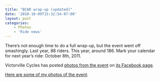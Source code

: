 ```yaml
---
title: "BCAR wrap-up (updated)"
date: '2010-10-09T15:32:54-07:00'
layout: post
categories:
    - Photos
    - 'Ride news'
---
```


There’s not enough time to do a full wrap-up, but the event went off smashingly. Last year, 88 riders. This year, around 186. Mark your calendar for next year’s ride: October 8th, 2011.  
  
Victorville Cycles has posted [photos from the event](http://www.facebook.com/album.php?aid=27527&id=108757935833450&page=2) on [its Facebook page](http://www.facebook.com/pages/Victorville-CA/Victorville-Cycles/108757935833450).

[Here are some of my photos of the event](https://www.dropbox.com/sh/o2d8aqw31tp41sb/AAAVjXklIf8MynFX8rj3Tnf6a?dl=0).